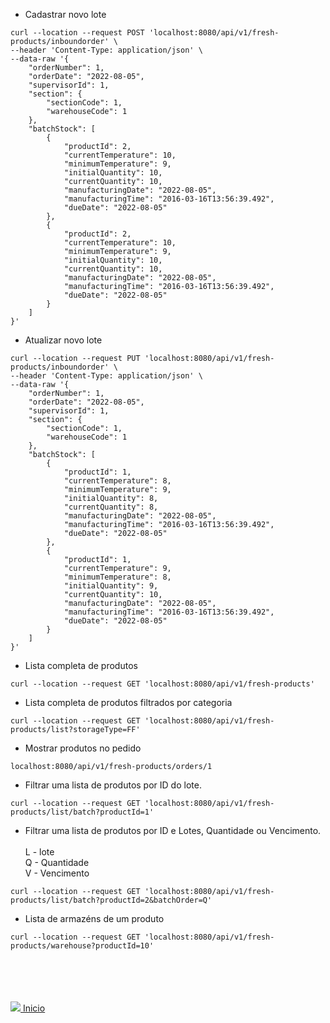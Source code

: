 - Cadastrar novo lote
```
curl --location --request POST 'localhost:8080/api/v1/fresh-products/inboundorder' \
--header 'Content-Type: application/json' \
--data-raw '{
    "orderNumber": 1,
    "orderDate": "2022-08-05",
    "supervisorId": 1,
    "section": {
        "sectionCode": 1,
        "warehouseCode": 1
    },
    "batchStock": [
        {
            "productId": 2,
            "currentTemperature": 10,
            "minimumTemperature": 9,
            "initialQuantity": 10,
            "currentQuantity": 10,
            "manufacturingDate": "2022-08-05",
            "manufacturingTime": "2016-03-16T13:56:39.492",
            "dueDate": "2022-08-05"
        },
        {
            "productId": 2,
            "currentTemperature": 10,
            "minimumTemperature": 9,
            "initialQuantity": 10,
            "currentQuantity": 10,
            "manufacturingDate": "2022-08-05",
            "manufacturingTime": "2016-03-16T13:56:39.492",
            "dueDate": "2022-08-05"
        }
    ]
}'
```

- Atualizar novo lote
```
curl --location --request PUT 'localhost:8080/api/v1/fresh-products/inboundorder' \
--header 'Content-Type: application/json' \
--data-raw '{
    "orderNumber": 1,
    "orderDate": "2022-08-05",
    "supervisorId": 1,
    "section": {
        "sectionCode": 1,
        "warehouseCode": 1
    },
    "batchStock": [
        {
            "productId": 1,
            "currentTemperature": 8,
            "minimumTemperature": 9,
            "initialQuantity": 8,
            "currentQuantity": 8,
            "manufacturingDate": "2022-08-05",
            "manufacturingTime": "2016-03-16T13:56:39.492",
            "dueDate": "2022-08-05"
        },
        {
            "productId": 1,
            "currentTemperature": 9,
            "minimumTemperature": 8,
            "initialQuantity": 9,
            "currentQuantity": 10,
            "manufacturingDate": "2022-08-05",
            "manufacturingTime": "2016-03-16T13:56:39.492",
            "dueDate": "2022-08-05"
        }
    ]
}'
```


- Lista completa de produtos
```
curl --location --request GET 'localhost:8080/api/v1/fresh-products'
```

- Lista completa de produtos filtrados por categoria
```
curl --location --request GET 'localhost:8080/api/v1/fresh-products/list?storageType=FF'
```

- Mostrar produtos no pedido
```
localhost:8080/api/v1/fresh-products/orders/1
```

- Filtrar uma lista de produtos por ID do lote.
```
curl --location --request GET 'localhost:8080/api/v1/fresh-products/list/batch?productId=1'
```

- Filtrar uma lista de produtos por ID e Lotes, Quantidade ou Vencimento.<br><br>
L - lote <br>
Q - Quantidade <br>
V - Vencimento <br>
```
curl --location --request GET 'localhost:8080/api/v1/fresh-products/list/batch?productId=2&batchOrder=Q'
```

- Lista de armazéns de um produto
```
curl --location --request GET 'localhost:8080/api/v1/fresh-products/warehouse?productId=10'
```





<br><br><br><br>
<img src="https://img.icons8.com/ios/20/000000/login-rounded.png"/>[ Inicio](https://github.com/Vila-java/Projeto_Integrador)